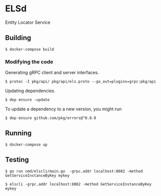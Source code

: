 # ELSd

Entity Locator Service

## Building

```
$ docker-compose build
```

### Modifying the code 

Generating gRPC client and server interfaces.  

```
$ protoc -I pkg/api/ pkg/api/els.proto --go_out=plugins=grpc:pkg/api
```

Updating dependencies.  
```
$ dep ensure -update
```

To update a dependency to a new version, you might run

```
$ dep ensure github.com/pkg/errors@^0.8.0

```

## Running

```
$ docker-compose up
```

## Testing

```
$ go run cmd/elscli/main.go  -grpc.addr localhost:8082 -method GetServiceInstanceByKey mykey
```


```
$ elscli -grpc.addr localhost:8082 -method GetServiceInstanceByKey mykey
```

